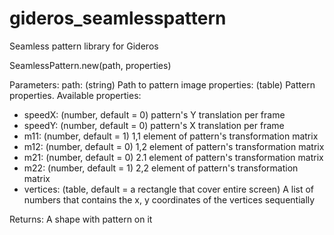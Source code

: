 gideros_seamlesspattern
=======================

Seamless pattern library for Gideros

SeamlessPattern.new(path, properties)

Parameters:
 path: (string) Path to pattern image
 properties: (table) Pattern properties. Available properties:
  * speedX:	(number, default = 0) pattern's Y translation per frame
  * speedY: (number, default = 0) pattern's X translation per frame
  * m11: (number, default = 1) 1,1 element of pattern's transformation matrix
  * m12: (number, default = 0) 1,2 element of pattern's transformation matrix
  * m21: (number, default = 0) 2.1 element of pattern's transformation matrix
  * m22: (number, default = 1) 2,2 element of pattern's transformation matrix
  * vertices: (table, default = a rectangle that cover entire screen) A list of numbers that contains the x, y coordinates of the vertices sequentially
	
Returns:
 A shape with pattern on it